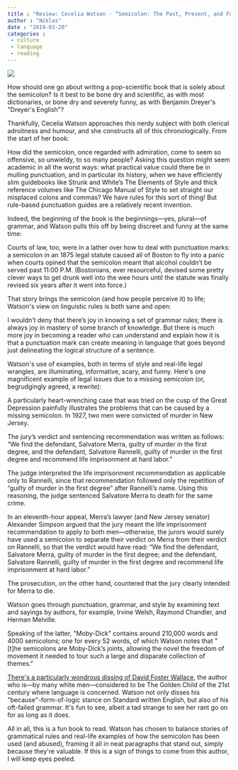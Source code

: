 ```yaml
---
title : "Review: Cecelia Watson - “Semicolon: The Past, Present, and Future of a Misunderstood Mark”"
author : "Niklas"
date : "2019-03-20"
categories : 
 - culture
 - language
 - reading
---
```


![](https://niklasblog.com/wp-content/Dq2GfrZX0AEe7GQ.jpeg)

How should one go about writing a pop-scientific book that is solely about the semicolon? Is it best to be bone dry and scientific, as with most dictionaries, or bone dry and severely funny, as with Benjamin Dreyer's "Dreyer's English"?

Thankfully, Cecelia Watson approaches this nerdy subject with both clerical adroitness and humour, and she constructs all of this chronologically. From the start of her book:

How did the semicolon, once regarded with admiration, come to seem so offensive, so unwieldy, to so many people? Asking this question might seem academic in all the worst ways: what practical value could there be in mulling punctuation, and in particular its history, when we have efficiently slim guidebooks like Strunk and White’s The Elements of Style and thick reference volumes like The Chicago Manual of Style to set straight our misplaced colons and commas? We have rules for this sort of thing! But rule-based punctuation guides are a relatively recent invention.

Indeed, the beginning of the book is the beginnings—yes, plural—of grammar, and Watson pulls this off by being discreet and funny at the same time:

Courts of law, too, were in a lather over how to deal with punctuation marks: a semicolon in an 1875 legal statute caused all of Boston to fly into a panic when courts opined that the semicolon meant that alcohol couldn’t be served past 11:00 P.M. (Bostonians, ever resourceful, devised some pretty clever ways to get drunk well into the wee hours until the statute was finally revised six years after it went into force.)

That story brings the semicolon (and how people perceive it) to life; Watson's view on linguistic rules is both sane and open:

I wouldn’t deny that there’s joy in knowing a set of grammar rules; there is always joy in mastery of some branch of knowledge. But there is much more joy in becoming a reader who can understand and explain how it is that a punctuation mark can create meaning in language that goes beyond just delineating the logical structure of a sentence.

Watson's use of examples, both in terms of style and real-life legal wrangles, are illuminating, informative, scary, and funny. Here's one magnificent example of legal issues due to a missing semicolon (or, begrudgingly agreed, a rewrite):

A particularly heart-wrenching case that was tried on the cusp of the Great Depression painfully illustrates the problems that can be caused by a missing semicolon. In 1927, two men were convicted of murder in New Jersey.  
  
The jury’s verdict and sentencing recommendation was written as follows: “We find the defendant, Salvatore Merra, guilty of murder in the first degree, and the defendant, Salvatore Rannelli, guilty of murder in the first degree and recommend life imprisonment at hard labor.”  
  
The judge interpreted the life imprisonment recommendation as applicable only to Rannelli, since that recommendation followed only the repetition of “guilty of murder in the first degree” after Rannelli’s name. Using this reasoning, the judge sentenced Salvatore Merra to death for the same crime.  
  
In an eleventh-hour appeal, Merra’s lawyer (and New Jersey senator) Alexander Simpson argued that the jury meant the life imprisonment recommendation to apply to both men—otherwise, the jurors would surely have used a semicolon to separate their verdict on Merra from their verdict on Rannelli, so that the verdict would have read: “We find the defendant, Salvatore Merra, guilty of murder in the first degree; and the defendant, Salvatore Rannelli, guilty of murder in the first degree and recommend life imprisonment at hard labor.”  
  
The prosecution, on the other hand, countered that the jury clearly intended for Merra to die.

Watson goes through punctuation, grammar, and style by examining text and sayings by authors, for example, Irvine Welsh, Raymond Chandler, and Herman Melville.

Speaking of the latter, "Moby-Dick" contains around 210,000 words and 4000 semicolons; one for every 52 words, of which Watson notes that "\[t\]he semicolons are Moby-Dick’s joints, allowing the novel the freedom of movement it needed to tour such a large and disparate collection of themes."

[There's a particularly wondrous dissing of David Foster Wallace](https://niklasblog.com/?p=22916), the author who is—by many white men—considered to be The Golden Child of the 21st century where language is concerned. Watson not only disses his "because"-form-of-logic stance on Standard written English, but also of his oft-failed grammar. It's fun to see, albeit a tad strange to see her rant go on for as long as it does.

All in all, this is a fun book to read. Watson has chosen to balance stories of grammatical rules and real-life examples of how the semicolon has been used (and abused), framing it all in neat paragraphs that stand out, simply because they're valuable. If this is a sign of things to come from this author, I will keep eyes peeled.

